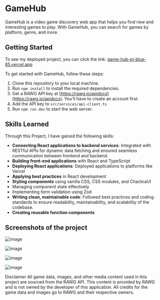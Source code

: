 # GameHub

GameHub is a video game discovery web app that helps you find new and interesting games to play. With GameHub, you can search for games by platform, genre, and more.

## Getting Started

To see my deployed project, you can click the link: [game-hub-pi-blue-85.vercel.app](https://game-hub-pi-blue-85.vercel.app)

To get started with GameHub, follow these steps:

1. Clone this repository to your local machine.
2. Run `npm install` to install the required dependencies.
3. Get a RAWG API key at [https://rawg.io/apidocs](https://rawg.io/apidocs). You'll have to create an account first.
4. Add the API key to `src/services/api-client.ts`
5. Run `npm run dev` to start the web server.

## Skills Learned

Through this Project, I have gained the following skills:

- **Connecting React applications to backend services**: Integrated with RESTful APIs for dynamic data fetching and ensured seamless communication between frontend and backend.
- **Building front-end applications** with React and TypeScript
- **Deploying React applications**: Deployed applications to platforms like Vercel
- **Applying best practices** in React development
- **Styling components** using vanilla CSS, CSS modules, and ChackraUI
- Managing component state effectively
- Implementing form validation using Zod
- **Writing clean, maintainable code**: Followed best practices and coding standards to ensure readability, maintainability, and scalability of the codebase.
- **Creating reusable function components**


## Screenshots of the project


![image](https://github.com/user-attachments/assets/5715f76f-4398-4725-8050-b9c104bd448a)

![image](https://github.com/user-attachments/assets/72e57feb-d3e9-4e0e-aa66-3eb842346bdf)

![image](https://github.com/user-attachments/assets/21c89a99-ee1c-4d36-b3b6-6de975be9b2a)

![image](https://github.com/user-attachments/assets/3d2f5bca-affe-419a-934b-4aa3ef899ff0)


Disclaimer
All game data, images, and other media content used in this project are sourced from the RAWG API. This content is provided by RAWG and is not owned by the developer
of this application. All credits for the game data and images go to RAWG and their respective owners.


